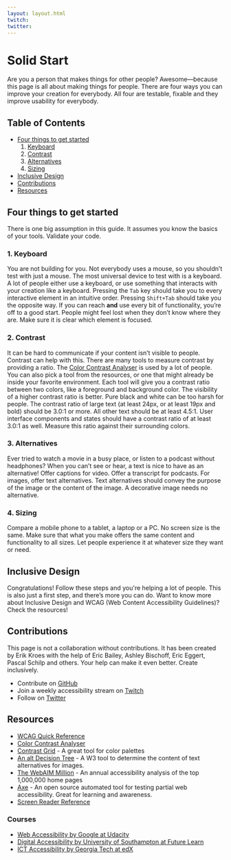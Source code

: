 ```yaml
---
layout: layout.html
twitch:
twitter:
---
```


# Solid Start

Are you a person that makes things for other people? Awesome—because this page is all about making things for people. There are four ways you can improve your creation for everybody. All four are testable, fixable and they improve usability for everybody.

## Table of Contents

<ul>
  <li><a href="#four-things">Four things to get started</a>
    <ol>
      <li><a href="#keyboard">Keyboard</a></li>
      <li><a href="#contrast">Contrast</a></li>
      <li><a href="#alternatives">Alternatives</a></li>
      <li><a href="#sizing">Sizing</a></li>
    </ol>
  </li>
  <li><a href="#inclusive-design">Inclusive Design</a></li>
  <li><a href="#contributions">Contributions</a></li>
  <li><a href="#resources">Resources</a></li>
</ul>

<h2 id="four-things">Four things to get started</h2>

There is one big assumption in this guide. It assumes you know the basics of your tools. Validate your code.

<h3 id="keyboard">1. Keyboard</h3>

You are not building for you.
Not everybody uses a mouse, so you shouldn’t test with just a mouse. The most universal device to test with is a keyboard. A lot of people either use a keyboard, or use something that interacts with your creation like a keyboard.
Pressing the `Tab` key should take you to every interactive element in an intuitive order. Pressing `Shift+Tab` should take you the opposite way. If you can reach **and** use every bit of functionality, you’re off to a good start. 
People might feel lost when they don’t know where they are. Make sure it is clear which element is focused.

<h3 id="contrast">2. Contrast</h3>

It can be hard to communicate if your content isn’t visible to people. Contrast can help with this. 
There are many tools to measure contrast by providing a ratio. The [Color Contrast Analyser](https://developer.paciellogroup.com/resources/contrastanalyser/) is used by a lot of people. You can also pick a tool from the resources, or one that might already be inside your favorite environment. Each tool will give you a contrast ratio between two colors, like a foreground and background color. The visibility of a higher contrast ratio is better. Pure black and white can be too harsh for people.
The contrast ratio of large text (at least 24px, or at least 19px and bold) should be 3.0:1 or more. All other text should be at least 4.5:1. User interface components and states should have a contrast ratio of at least 3.0:1 as well. Measure this ratio against their surrounding colors.

<h3 id="alternatives">3. Alternatives</h3>

Ever tried to watch a movie in a busy place, or listen to a podcast without headphones? When you can’t see or hear, a text is nice to have as an alternative! 
Offer captions for video. Offer a transcript for podcasts. For images, offer text alternatives. Text alternatives should convey the purpose of the image or the content of the image. A decorative image needs no alternative.

<h3 id="sizing">4. Sizing</h3>

Compare a mobile phone to a tablet, a laptop or a PC. No screen size is the same. Make sure that what you make offers the same content and functionality to all sizes. Let people experience it at whatever size they want or need.

<h2 id="inclusive-design">Inclusive Design</h2>

Congratulations! Follow these steps and you're helping a lot of people. 
This is also just a first step, and there’s more you can do. Want to know more about Inclusive Design and WCAG (Web Content Accessibility Guidelines)? Check the resources!

<h2 id="contributions">Contributions</h2>

This page is not a collaboration without contributions. It has been created by Erik Kroes with the help of Eric Bailey, Ashley Bischoff, Eric Eggert, Pascal Schilp and others. Your help can make it even better. Create inclusively.

- Contribute on [GitHub](https://github.com/erikkroes/solidStart)
- Join a weekly accessibility stream on [Twitch](https://twitch.tv/erikKroes)
- Follow on [Twitter](https://twitter.com/erikKroes)

<h2 id="resources">Resources</h2>

- [WCAG Quick Reference](https://www.w3.org/WAI/WCAG21/quickref/)
- [Color Contrast Analyser](https://developer.paciellogroup.com/resources/contrastanalyser/)
- [Contrast Grid](https://contrast-grid.eightshapes.com/) - A great tool for color palettes
- [An alt Decision Tree](https://www.w3.org/WAI/tutorials/images/decision-tree/) - A W3 tool to determine the content of text alternatives for images.
- [The WebAIM Million](https://webaim.org/projects/million/) - An annual accessibility analysis of the top 1,000,000 home pages
- [Axe](https://www.deque.com/axe/) - An open source automated tool for testing partial web accessibility. Great for learning and awareness.
- [Screen Reader Reference](https://dequeuniversity.com/screenreaders/)

<h3 id="courses">Courses</h3>

- [Web Accessibility by Google at Udacity](https://www.udacity.com/course/web-accessibility--ud891)
- [Digital Accessibility by University of Southampton at Future Learn](https://www.futurelearn.com/courses/digital-accessibility)
- [ICT Accessibility by Georgia Tech at edX](https://www.edx.org/course/information-and-communication-technology-ict-acces)